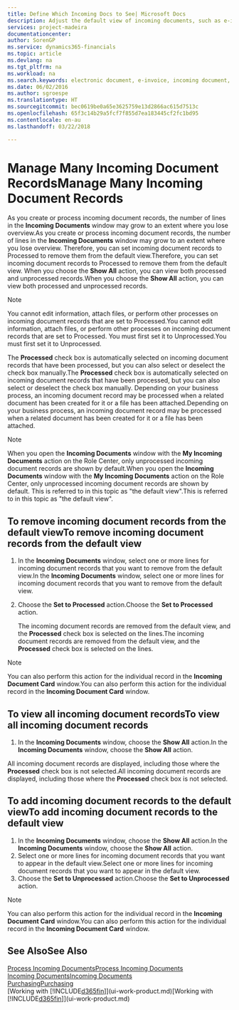 ```yaml
---
title: Define Which Incoming Docs to See| Microsoft Docs
description: Adjust the default view of incoming documents, such as e-invoices, to improve your overview of processed and unprocessed records.
services: project-madeira
documentationcenter: 
author: SorenGP
ms.service: dynamics365-financials
ms.topic: article
ms.devlang: na
ms.tgt_pltfrm: na
ms.workload: na
ms.search.keywords: electronic document, e-invoice, incoming document, OCR, ecommerce, document exchange, import invoice
ms.date: 06/02/2016
ms.author: sgroespe
ms.translationtype: HT
ms.sourcegitcommit: bec0619be0a65e3625759e13d2866ac615d7513c
ms.openlocfilehash: 65f3c14b29a5fcf7f855d7ea183445cf2fc1bd95
ms.contentlocale: en-au
ms.lasthandoff: 03/22/2018

---
```

# <a name="manage-many-incoming-document-records"></a><span data-ttu-id="2b3c6-103">Manage Many Incoming Document Records</span><span class="sxs-lookup"><span data-stu-id="2b3c6-103">Manage Many Incoming Document Records</span></span>
<span data-ttu-id="2b3c6-104">As you create or process incoming document records, the number of lines in the **Incoming Documents** window may grow to an extent where you lose overview.</span><span class="sxs-lookup"><span data-stu-id="2b3c6-104">As you create or process incoming document records, the number of lines in the **Incoming Documents** window may grow to an extent where you lose overview.</span></span> <span data-ttu-id="2b3c6-105">Therefore, you can set incoming document records to Processed to remove them from the default view.</span><span class="sxs-lookup"><span data-stu-id="2b3c6-105">Therefore, you can set incoming document records to Processed to remove them from the default view.</span></span> <span data-ttu-id="2b3c6-106">When you choose the **Show All** action, you can view both processed and unprocessed records.</span><span class="sxs-lookup"><span data-stu-id="2b3c6-106">When you choose the **Show All** action, you can view both processed and unprocessed records.</span></span>

> [!NOTE]  
>   <span data-ttu-id="2b3c6-107">You cannot edit information, attach files, or perform other processes on incoming document records that are set to Processed.</span><span class="sxs-lookup"><span data-stu-id="2b3c6-107">You cannot edit information, attach files, or perform other processes on incoming document records that are set to Processed.</span></span> <span data-ttu-id="2b3c6-108">You must first set it to Unprocessed.</span><span class="sxs-lookup"><span data-stu-id="2b3c6-108">You must first set it to Unprocessed.</span></span>

<span data-ttu-id="2b3c6-109">The **Processed** check box is automatically selected on incoming document records that have been processed, but you can also select or deselect the check box manually.</span><span class="sxs-lookup"><span data-stu-id="2b3c6-109">The **Processed** check box is automatically selected on incoming document records that have been processed, but you can also select or deselect the check box manually.</span></span> <span data-ttu-id="2b3c6-110">Depending on your business process, an incoming document record may be processed when a related document has been created for it or a file has been attached.</span><span class="sxs-lookup"><span data-stu-id="2b3c6-110">Depending on your business process, an incoming document record may be processed when a related document has been created for it or a file has been attached.</span></span>

> [!NOTE]  
>   <span data-ttu-id="2b3c6-111">When you open the **Incoming Documents** window with the **My Incoming Documents** action on the Role Center, only unprocessed incoming document records are shown by default.</span><span class="sxs-lookup"><span data-stu-id="2b3c6-111">When you open the **Incoming Documents** window with the **My Incoming Documents** action on the Role Center, only unprocessed incoming document records are shown by default.</span></span> <span data-ttu-id="2b3c6-112">This is referred to in this topic as "the default view".</span><span class="sxs-lookup"><span data-stu-id="2b3c6-112">This is referred to in this topic as "the default view".</span></span>

## <a name="to-remove-incoming-document-records-from-the-default-view"></a><span data-ttu-id="2b3c6-113">To remove incoming document records from the default view</span><span class="sxs-lookup"><span data-stu-id="2b3c6-113">To remove incoming document records from the default view</span></span>
1. <span data-ttu-id="2b3c6-114">In the **Incoming Documents** window, select one or more lines for incoming document records that you want to remove from the default view.</span><span class="sxs-lookup"><span data-stu-id="2b3c6-114">In the **Incoming Documents** window, select one or more lines for incoming document records that you want to remove from the default view.</span></span>
2. <span data-ttu-id="2b3c6-115">Choose the **Set to Processed** action.</span><span class="sxs-lookup"><span data-stu-id="2b3c6-115">Choose the **Set to Processed** action.</span></span>

    <span data-ttu-id="2b3c6-116">The incoming document records are removed from the default view, and the **Processed** check box is selected on the lines.</span><span class="sxs-lookup"><span data-stu-id="2b3c6-116">The incoming document records are removed from the default view, and the **Processed** check box is selected on the lines.</span></span>

> [!NOTE]  
>   <span data-ttu-id="2b3c6-117">You can also perform this action for the individual record in the **Incoming Document Card** window.</span><span class="sxs-lookup"><span data-stu-id="2b3c6-117">You can also perform this action for the individual record in the **Incoming Document Card** window.</span></span>

## <a name="to-view-all-incoming-document-records"></a><span data-ttu-id="2b3c6-118">To view all incoming document records</span><span class="sxs-lookup"><span data-stu-id="2b3c6-118">To view all incoming document records</span></span>
1. <span data-ttu-id="2b3c6-119">In the **Incoming Documents** window, choose the **Show All** action.</span><span class="sxs-lookup"><span data-stu-id="2b3c6-119">In the **Incoming Documents** window, choose the **Show All** action.</span></span>

<span data-ttu-id="2b3c6-120">All incoming document records are displayed, including those where the **Processed** check box is not selected.</span><span class="sxs-lookup"><span data-stu-id="2b3c6-120">All incoming document records are displayed, including those where the **Processed** check box is not selected.</span></span>

## <a name="to-add-incoming-document-records-to-the-default-view"></a><span data-ttu-id="2b3c6-121">To add incoming document records to the default view</span><span class="sxs-lookup"><span data-stu-id="2b3c6-121">To add incoming document records to the default view</span></span>
1. <span data-ttu-id="2b3c6-122">In the **Incoming Documents** window, choose the **Show All** action.</span><span class="sxs-lookup"><span data-stu-id="2b3c6-122">In the **Incoming Documents** window, choose the **Show All** action.</span></span>
2. <span data-ttu-id="2b3c6-123">Select one or more lines for incoming document records that you want to appear in the default view.</span><span class="sxs-lookup"><span data-stu-id="2b3c6-123">Select one or more lines for incoming document records that you want to appear in the default view.</span></span>
3. <span data-ttu-id="2b3c6-124">Choose the **Set to Unprocessed** action.</span><span class="sxs-lookup"><span data-stu-id="2b3c6-124">Choose the **Set to Unprocessed** action.</span></span>  

> [!NOTE]  
>   <span data-ttu-id="2b3c6-125">You can also perform this action for the individual record in the **Incoming Document Card** window.</span><span class="sxs-lookup"><span data-stu-id="2b3c6-125">You can also perform this action for the individual record in the **Incoming Document Card** window.</span></span>

## <a name="see-also"></a><span data-ttu-id="2b3c6-126">See Also</span><span class="sxs-lookup"><span data-stu-id="2b3c6-126">See Also</span></span>
[<span data-ttu-id="2b3c6-127">Process Incoming Documents</span><span class="sxs-lookup"><span data-stu-id="2b3c6-127">Process Incoming Documents</span></span>](across-process-income-documents.md)  
[<span data-ttu-id="2b3c6-128">Incoming Documents</span><span class="sxs-lookup"><span data-stu-id="2b3c6-128">Incoming Documents</span></span>](across-income-documents.md)  
[<span data-ttu-id="2b3c6-129">Purchasing</span><span class="sxs-lookup"><span data-stu-id="2b3c6-129">Purchasing</span></span>](purchasing-manage-purchasing.md)  
<span data-ttu-id="2b3c6-130">[Working with [!INCLUDE[d365fin](includes/d365fin_md.md)]](ui-work-product.md)</span><span class="sxs-lookup"><span data-stu-id="2b3c6-130">[Working with [!INCLUDE[d365fin](includes/d365fin_md.md)]](ui-work-product.md)</span></span>

